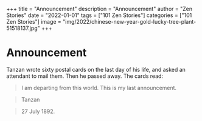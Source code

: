 +++
title = "Announcement"
description = "Announcement"
author = "Zen Stories"
date = "2022-01-01"
tags = ["101 Zen Stories"]
categories = ["101 Zen Stories"]
image =  "img/2022/chinese-new-year-gold-lucky-tree-plant-51518137.jpg"
+++

# Announcement

Tanzan wrote sixty postal cards on the last day of his life, and asked an attendant to mail them. Then he passed away. The cards read:

> I am departing from this world.
> This is my last announcement.

> Tanzan

> 27 July 1892.
